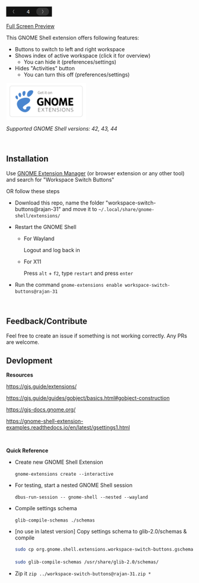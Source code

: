 ![preview](./content/images/preview.png)

[Full Screen Preview](./content/images/full_screen_preview.png)

This GNOME Shell extension offers following features:

- Buttons to switch to left and right workspace
- Shows index of active workspace (click it for overview)
    - You can hide it (preferences/settings)
- Hides "Activities" button
    - You can turn this off (preferences/settings)

[<img src="https://raw.githubusercontent.com/andyholmes/gnome-shell-extensions-badge/master/get-it-on-ego.svg?sanitize=true" alt="Get it on GNOME Extensions" height="100" align="middle">](https://extensions.gnome.org/extension/6562/workspace-switch-buttons/
)

_Supported GNOME Shell versions: 42, 43, 44_

<br>

## Installation

Use [GNOME Extension Manager](https://mattjakeman.com/apps/extension-manager) (or browser extension or any other tool) and search for "Workspace Switch Buttons" 

OR follow these steps

- Download this repo, name the folder "workspace-switch-buttons@rajan-31" and move it to `~/.local/share/gnome-shell/extensions/`

- Restart the GNOME Shell

    - For Wayland

        Logout and log back in
    
    - For X11
    
        Press `alt` + `f2`, type `restart` and press `enter`

- Run the command `gnome-extensions enable workspace-switch-buttons@rajan-31`

<br>

## Feedback/Contribute

Feel free to create an issue if something is not working correctly. Any PRs are welcome.

## Devlopment

__Resources__

https://gjs.guide/extensions/

https://gjs.guide/guides/gobject/basics.html#gobject-construction

https://gjs-docs.gnome.org/

https://gnome-shell-extension-examples.readthedocs.io/en/latest/gsettings1.html

<br>

__Quick Reference__

- Create new GNOME Shell Extension

    `gnome-extensions create --interactive`

- For testing, start a nested GNOME Shell session

    `dbus-run-session -- gnome-shell --nested --wayland`

- Compile settings schema

    `glib-compile-schemas ./schemas`

- [no use in latest version] Copy settings schema to glib-2.0/schemas & compile

    ```bash
    sudo cp org.gnome.shell.extensions.workspace-switch-buttons.gschema.xml /usr/share/glib-2.0/schemas/

    sudo glib-compile-schemas /usr/share/glib-2.0/schemas/
    ```

- Zip it
    `zip ../workspace-switch-buttons@rajan-31.zip *`

<!-- 
    ### What to update after update

    Code
    - metadata.json => version, description
    - images => preview, full screen preview
    - schema => recompile
    - Readme.ms => Description

    Repo
    - Releases => zip, changes

    GNOME Extension Website
    - Description
    - Screenshot
    - upload zip

    ### More features/improvements

    [ ] Wrap around on first and last workspace
    [ ] all three button as single item
 -->